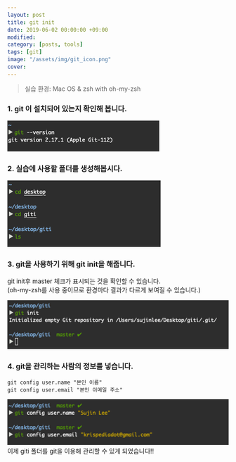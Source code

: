 ```yaml
---
layout: post
title: git init
date: 2019-06-02 00:00:00 +09:00
modified: 
category: [posts, tools]
tags: [git]
image: "/assets/img/git_icon.png"
cover: 
---
```


>실습 환경: Mac OS & zsh with oh-my-zsh

### 1. git 이 설치되어 있는지 확인해 봅니다.
  ![git init 1](https://github.com/krispediadot/krispediadot.github.io/blob/master/_posts/dev/git/2019-06-02-git-init/git_init_1.jpg?raw=true)

### 2. 실습에 사용할 폴더를 생성해봅시다.
  ![git init 2](https://github.com/krispediadot/krispediadot.github.io/blob/master/_posts/dev/git/2019-06-02-git-init/git_init_2.jpg?raw=true)
### 3. git을 사용하기 위해 git init을 해줍니다.
  git init후 master 체크가 표시되는 것을 확인할 수 있습니다. <br>
  (oh-my-zsh를 사용 중이므로 환경마다 결과가 다르게 보여질 수 있습니다.)<br>
    
  ![git init 3](https://github.com/krispediadot/krispediadot.github.io/blob/master/_posts/dev/git/2019-06-02-git-init/git_init_3.jpg?raw=true)
### 4. git을 관리하는 사람의 정보를 넣습니다.
```
git config user.name "본인 이름"
git config user.email "본인 이메일 주소"
```
  ![git init 4](https://github.com/krispediadot/krispediadot.github.io/blob/master/_posts/dev/git/2019-06-02-git-init/git_init_4.jpg?raw=true)<br>
이제 giti 폴더를 git을 이용해 관리할 수 있게 되었습니다!!<br>

<div class="divider"></div>


